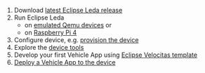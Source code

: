 1. Download [latest Eclipse Leda release](/leda/docs/general-usage/download-releases/)
2. Run Eclipse Leda
   - on [emulated Qemu devices](/leda/docs/general-usage/running-qemu/) or
   - on [Raspberry Pi 4](/leda/docs/general-usage/raspberry-pi/)
3. Configure device, e.g. [provision the device](/leda/docs/device-provisioning/)
4. Explore the [device tools](/leda/docs/build/misc/tools/)
5. Develop your first Vehicle App using [Eclipse Velocitas template](https://github.com/eclipse-velocitas/vehicle-app-python-template)
6. [Deploy a Vehicle App to the device](/leda/docs/app-deployment/)
